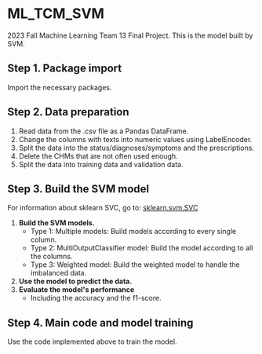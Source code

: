 # ML_TCM_SVM
2023 Fall Machine Learning Team 13 Final Project.
This is the model built by SVM.

## Step 1. Package import
Import the necessary packages.

## Step 2. Data preparation
1. Read data from the .csv file as a Pandas DataFrame.
2. Change the columns with texts into numeric values using LabelEncoder.
3. Split the data into the status/diagnoses/symptoms and the prescriptions.
4. Delete the CHMs that are not often used enough.
5. Split the data into training data and validation data.

## Step 3. Build the SVM model
For information about sklearn SVC, go to: [sklearn.svm.SVC](https://scikit-learn.org/stable/modules/generated/sklearn.svm.SVC.html)
1. **Build the SVM models.**
    - Type 1: Multiple models: Build models according to every single column.
    - Type 2: MultiOutputClassifier model: Build the model according to all the columns.
    - Type 3: Weighted model: Build the weighted model to handle the imbalanced data.
2. **Use the model to predict the data.**
3. **Evaluate the model's performance**
    - Including the accuracy and the f1-score.

## Step 4. Main code and model training
Use the code implemented above to train the model.
